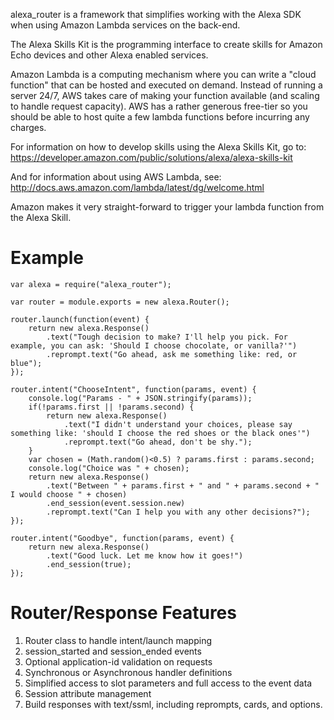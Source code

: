 alexa_router is a framework that simplifies working with the Alexa SDK
when using Amazon Lambda services on the back-end. 

The Alexa Skills Kit is the programming interface to create skills for
Amazon Echo devices and other Alexa enabled services.

Amazon Lambda is a computing mechanism where you can write a "cloud function"
that can be hosted and executed on demand. Instead of running a server
24/7, AWS takes care of making your function available (and scaling
to handle request capacity). AWS has a rather generous free-tier so
you should be able to host quite a few lambda functions before incurring any 
charges.

For information on how to develop skills using the Alexa Skills Kit,
go to: https://developer.amazon.com/public/solutions/alexa/alexa-skills-kit

And for information about using AWS Lambda, see:
http://docs.aws.amazon.com/lambda/latest/dg/welcome.html

Amazon makes it very straight-forward to trigger your lambda function 
from the Alexa Skill.

# Example
```
var alexa = require("alexa_router");

var router = module.exports = new alexa.Router();

router.launch(function(event) {
	return new alexa.Response()
		.text("Tough decision to make? I'll help you pick. For example, you can ask: 'Should I choose chocolate, or vanilla?'")
		.reprompt.text("Go ahead, ask me something like: red, or blue");
});

router.intent("ChooseIntent", function(params, event) {
	console.log("Params - " + JSON.stringify(params));
	if(!params.first || !params.second) {
		return new alexa.Response()
			.text("I didn't understand your choices, please say something like: 'should I choose the red shoes or the black ones'")
			.reprompt.text("Go ahead, don't be shy.");
	}
	var chosen = (Math.random()<0.5) ? params.first : params.second;
	console.log("Choice was " + chosen);
	return new alexa.Response()
		.text("Between " + params.first + " and " + params.second + " I would choose " + chosen)
		.end_session(event.session.new)
		.reprompt.text("Can I help you with any other decisions?");
});

router.intent("Goodbye", function(params, event) {
	return new alexa.Response()
		.text("Good luck. Let me know how it goes!")
		.end_session(true);
});
```

# Router/Response Features
1. Router class to handle intent/launch mapping
2. session_started and session_ended events
3. Optional application-id validation on requests
4. Synchronous or Asynchronous handler definitions
5. Simplified access to slot parameters and full access to the event data
6. Session attribute management
7. Build responses with text/ssml, including reprompts, cards, and options.
